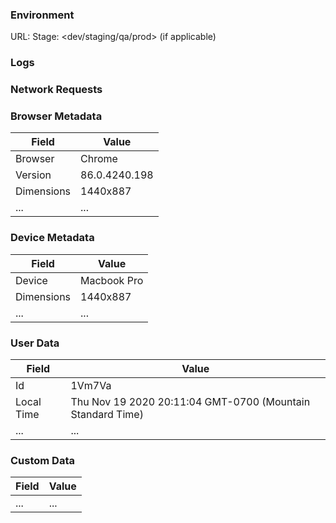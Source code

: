 <description goes here>

### Environment
URL: <url goes here>
Stage: <dev/staging/qa/prod> (if applicable)

<link to screenshot or video>

### Logs
<paste console logs here>

### Network Requests
<paste output from network requests tab here>

### Browser Metadata
| Field      | Value         |
|------------|---------------|
| Browser    | Chrome        |
| Version    | 86.0.4240.198 |
| Dimensions | 1440x887      |
| ...        | ...           |

### Device Metadata
| Field      | Value         |
|------------|---------------|
| Device     | Macbook Pro   |
| Dimensions | 1440x887      |
| ...        | ...           |

### User Data
| Field      | Value                                                         |
|------------|---------------------------------------------------------------|
| Id         | 1Vm7Va                                                        |
| Local Time | Thu Nov 19 2020 20:11:04 GMT-0700 (Mountain Standard Time)    |
| ...        | ...                                                           |

### Custom Data
| Field      | Value         |
|------------|---------------|
| ...        | ...           |
